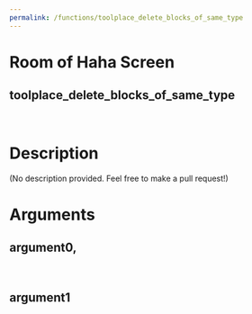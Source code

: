 ```yaml
---
permalink: /functions/toolplace_delete_blocks_of_same_type
---
```

# Room of Haha Screen  
## toolplace_delete_blocks_of_same_type  
&nbsp;  
# Description  
(No description provided. Feel free to make a pull request!) 
&nbsp;  
# Arguments
## argument0, 

&nbsp;  
## argument1

&nbsp;  



